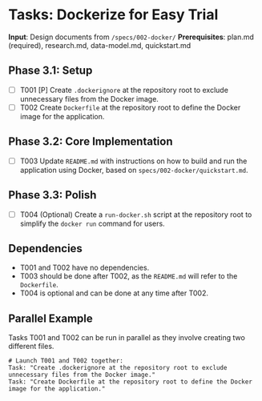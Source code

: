 # Tasks: Dockerize for Easy Trial

**Input**: Design documents from `/specs/002-docker/`
**Prerequisites**: plan.md (required), research.md, data-model.md, quickstart.md

## Phase 3.1: Setup
- [ ] T001 [P] Create `.dockerignore` at the repository root to exclude unnecessary files from the Docker image.
- [ ] T002 Create `Dockerfile` at the repository root to define the Docker image for the application.

## Phase 3.2: Core Implementation
- [ ] T003 Update `README.md` with instructions on how to build and run the application using Docker, based on `specs/002-docker/quickstart.md`.

## Phase 3.3: Polish
- [ ] T004 (Optional) Create a `run-docker.sh` script at the repository root to simplify the `docker run` command for users.

## Dependencies
- T001 and T002 have no dependencies.
- T003 should be done after T002, as the `README.md` will refer to the `Dockerfile`.
- T004 is optional and can be done at any time after T002.

## Parallel Example
Tasks T001 and T002 can be run in parallel as they involve creating two different files.

```
# Launch T001 and T002 together:
Task: "Create .dockerignore at the repository root to exclude unnecessary files from the Docker image."
Task: "Create Dockerfile at the repository root to define the Docker image for the application."
```
